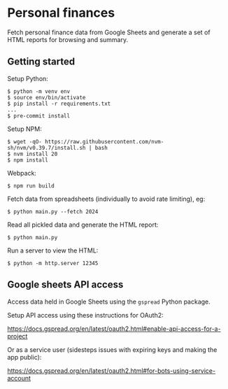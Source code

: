 # Personal finances

Fetch personal finance data from Google Sheets and generate a set of HTML
reports for browsing and summary.

## Getting started

Setup Python:
```
$ python -m venv env
$ source env/bin/activate
$ pip install -r requirements.txt
...
$ pre-commit install
```

Setup NPM:
```
$ wget -qO- https://raw.githubusercontent.com/nvm-sh/nvm/v0.39.7/install.sh | bash
$ nvm install 20
$ npm install
```

Webpack:
```
$ npm run build
```

Fetch data from spreadsheets (individually to avoid rate limiting), eg:
```
$ python main.py --fetch 2024
```

Read all pickled data and generate the HTML report:
```
$ python main.py
```

Run a server to view the HTML:
```
$ python -m http.server 12345
```

## Google sheets API access

Access data held in Google Sheets using the ``gspread`` Python package.

Setup API access using these instructions for OAuth2:

https://docs.gspread.org/en/latest/oauth2.html#enable-api-access-for-a-project

Or as a service user (sidesteps issues with expiring keys and making the app
public):

https://docs.gspread.org/en/latest/oauth2.html#for-bots-using-service-account

